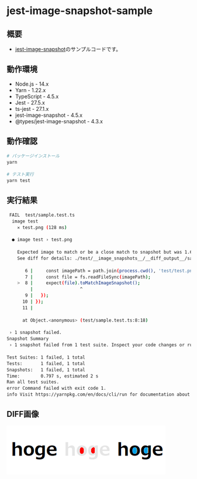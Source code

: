 # jest-image-snapshot-sample

## 概要

- [jest-image-snapshot](https://github.com/americanexpress/jest-image-snapshot)のサンプルコードです。

## 動作環境

- Node.js - 14.x
- Yarn - 1.22.x
- TypeScript - 4.5.x
- Jest - 27.5.x
- ts-jest - 27.1.x
- jest-image-snapshot - 4.5.x
- @types/jest-image-snapshot - 4.3.x

## 動作確認

```bash
# パッケージインストール
yarn

# テスト実行
yarn test
```

## 実行結果

```bash
 FAIL  test/sample.test.ts
  image test
    ✕ test.png (128 ms)

  ● image test › test.png

    Expected image to match or be a close match to snapshot but was 1.6022815659839251% different from snapshot (309 differing pixels).
    See diff for details: ./test/__image_snapshots__/__diff_output__/sample-test-ts-image-test-test-png-1-diff.png

       6 |     const imagePath = path.join(process.cwd(), 'test/test.png');
       7 |     const file = fs.readFileSync(imagePath);
    >  8 |     expect(file).toMatchImageSnapshot();
         |                  ^
       9 |   });
      10 | });
      11 |

      at Object.<anonymous> (test/sample.test.ts:8:18)

 › 1 snapshot failed.
Snapshot Summary
 › 1 snapshot failed from 1 test suite. Inspect your code changes or run `yarn test -u` to update them.

Test Suites: 1 failed, 1 total
Tests:       1 failed, 1 total
Snapshots:   1 failed, 1 total
Time:        0.797 s, estimated 2 s
Ran all test suites.
error Command failed with exit code 1.
info Visit https://yarnpkg.com/en/docs/cli/run for documentation about this command.
```


## DIFF画像

![比較画像](./test/__image_snapshots__/__diff_output__/sample-test-ts-image-test-test-png-1-diff.png)
